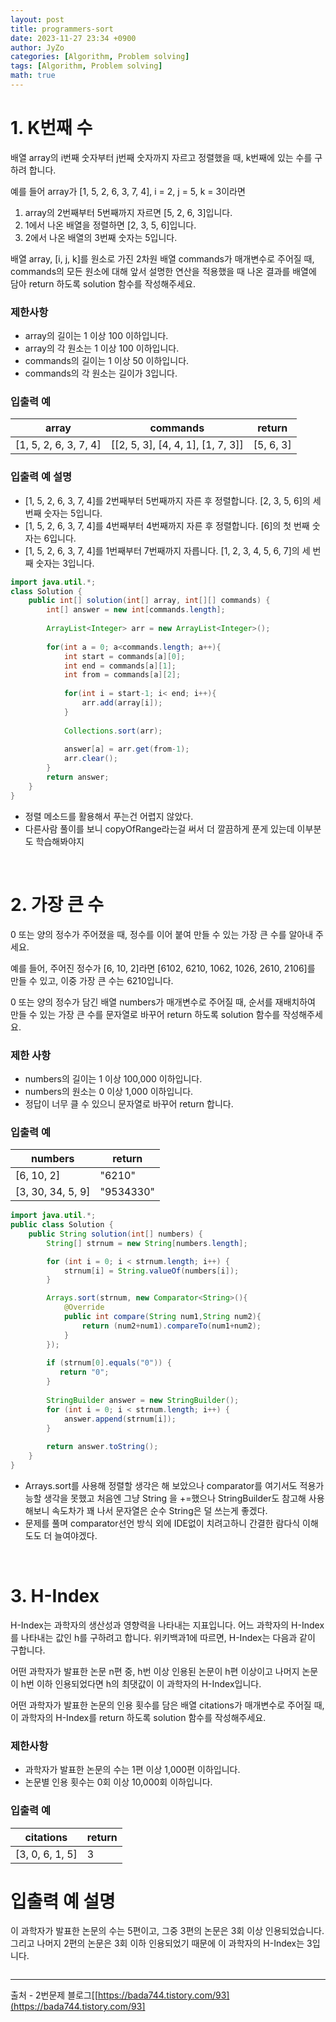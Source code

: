 ```yaml
---
layout: post
title: programmers-sort
date: 2023-11-27 23:34 +0900
author: JyZo
categories: [Algorithm, Problem solving]
tags: [Algorithm, Problem solving]
math: true
---
```


# 1. K번째 수

배열 array의 i번째 숫자부터 j번째 숫자까지 자르고 정렬했을 때, k번째에 있는 수를 구하려 합니다.

예를 들어 array가 [1, 5, 2, 6, 3, 7, 4], i = 2, j = 5, k = 3이라면

1. array의 2번째부터 5번째까지 자르면 [5, 2, 6, 3]입니다.
2. 1에서 나온 배열을 정렬하면 [2, 3, 5, 6]입니다.
3. 2에서 나온 배열의 3번째 숫자는 5입니다.

배열 array, [i, j, k]를 원소로 가진 2차원 배열 commands가 매개변수로 주어질 때, commands의 모든 원소에 대해 앞서 설명한 연산을 적용했을 때 나온 결과를 배열에 담아 return 하도록 solution 함수를 작성해주세요.

### 제한사항
- array의 길이는 1 이상 100 이하입니다.
- array의 각 원소는 1 이상 100 이하입니다.
- commands의 길이는 1 이상 50 이하입니다.
- commands의 각 원소는 길이가 3입니다.

### 입출력 예

|array | commands | return|
|----|----|----|
[1, 5, 2, 6, 3, 7, 4] | [[2, 5, 3], [4, 4, 1], [1, 7, 3]] | [5, 6, 3] |

### 입출력 예 설명
- [1, 5, 2, 6, 3, 7, 4]를 2번째부터 5번째까지 자른 후 정렬합니다. [2, 3, 5, 6]의 세 번째 숫자는 5입니다.
- [1, 5, 2, 6, 3, 7, 4]를 4번째부터 4번째까지 자른 후 정렬합니다. [6]의 첫 번째 숫자는 6입니다.
- [1, 5, 2, 6, 3, 7, 4]를 1번째부터 7번째까지 자릅니다. [1, 2, 3, 4, 5, 6, 7]의 세 번째 숫자는 3입니다.


```java
import java.util.*;
class Solution {
    public int[] solution(int[] array, int[][] commands) {
        int[] answer = new int[commands.length];
        
        ArrayList<Integer> arr = new ArrayList<Integer>();
        
        for(int a = 0; a<commands.length; a++){
            int start = commands[a][0];
            int end = commands[a][1];
            int from = commands[a][2];
            
            for(int i = start-1; i< end; i++){
                arr.add(array[i]);    
            }
            
            Collections.sort(arr);
            
            answer[a] = arr.get(from-1);
            arr.clear();
        }
        return answer;
    }
}
```
- 정렬 메소드를 활용해서 푸는건 어렵지 않았다.
- 다른사람 풀이를 보니 copyOfRange라는걸 써서 더 깔끔하게 푼게 있는데 이부분도 학습해봐야지

<br/>

# 2. 가장 큰 수
0 또는 양의 정수가 주어졌을 때, 정수를 이어 붙여 만들 수 있는 가장 큰 수를 알아내 주세요.

예를 들어, 주어진 정수가 [6, 10, 2]라면 [6102, 6210, 1062, 1026, 2610, 2106]를 만들 수 있고, 이중 가장 큰 수는 6210입니다.

0 또는 양의 정수가 담긴 배열 numbers가 매개변수로 주어질 때, 순서를 재배치하여 만들 수 있는 가장 큰 수를 문자열로 바꾸어 return 하도록 solution 함수를 작성해주세요.

### 제한 사항
- numbers의 길이는 1 이상 100,000 이하입니다.
- numbers의 원소는 0 이상 1,000 이하입니다.
- 정답이 너무 클 수 있으니 문자열로 바꾸어 return 합니다.


### 입출력 예

|numbers | return | 
|----|----|
[6, 10, 2] | "6210" |
[3, 30, 34, 5, 9] | "9534330" |


```java
import java.util.*;
public class Solution {
    public String solution(int[] numbers) {
        String[] strnum = new String[numbers.length];

        for (int i = 0; i < strnum.length; i++) {
            strnum[i] = String.valueOf(numbers[i]);
        }

        Arrays.sort(strnum, new Comparator<String>(){
            @Override
            public int compare(String num1,String num2){
                return (num2+num1).compareTo(num1+num2);
            }
        });
        
        if (strnum[0].equals("0")) {
           return "0";
        }
        
        StringBuilder answer = new StringBuilder();
        for (int i = 0; i < strnum.length; i++) {
            answer.append(strnum[i]);
        }
        
        return answer.toString();
    }
}
```
- Arrays.sort를 사용해 정렬할 생각은 해 보았으나 comparator를 여기서도 적용가능할 생각을 못했고 처음엔 그냥 String 을 +=했으나 StringBuilder도 참고해 사용해보니 속도차가 꽤 나서 문자열은 순수 String은 덜 쓰는게 좋겠다.
- 문제를 풀며 comparator선언 방식 외에 IDE없이 치려고하니 간결한 람다식 이해도도 더 늘여야겠다.

<br/>

# 3. H-Index
H-Index는 과학자의 생산성과 영향력을 나타내는 지표입니다. 어느 과학자의 H-Index를 나타내는 값인 h를 구하려고 합니다. 위키백과1에 따르면, H-Index는 다음과 같이 구합니다.

어떤 과학자가 발표한 논문 n편 중, h번 이상 인용된 논문이 h편 이상이고 나머지 논문이 h번 이하 인용되었다면 h의 최댓값이 이 과학자의 H-Index입니다.

어떤 과학자가 발표한 논문의 인용 횟수를 담은 배열 citations가 매개변수로 주어질 때, 이 과학자의 H-Index를 return 하도록 solution 함수를 작성해주세요.

### 제한사항
- 과학자가 발표한 논문의 수는 1편 이상 1,000편 이하입니다.
- 논문별 인용 횟수는 0회 이상 10,000회 이하입니다.

### 입출력 예
|citations | return | 
|----|----|
[3, 0, 6, 1, 5] | 3

# 입출력 예 설명
이 과학자가 발표한 논문의 수는 5편이고, 그중 3편의 논문은 3회 이상 인용되었습니다. 그리고 나머지 2편의 논문은 3회 이하 인용되었기 때문에 이 과학자의 H-Index는 3입니다.

```java

```








-----------------------------------------------------------------
출처 - 2번문제 블로그[[https://bada744.tistory.com/93](https://bada744.tistory.com/93]  
